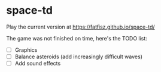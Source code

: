 # space-td
Play the current version at https://fatfisz.github.io/space-td/

The game was not finished on time, here's the TODO list:
- [ ] Graphics
- [ ] Balance asteroids (add increasingly difficult waves)
- [ ] Add sound effects
